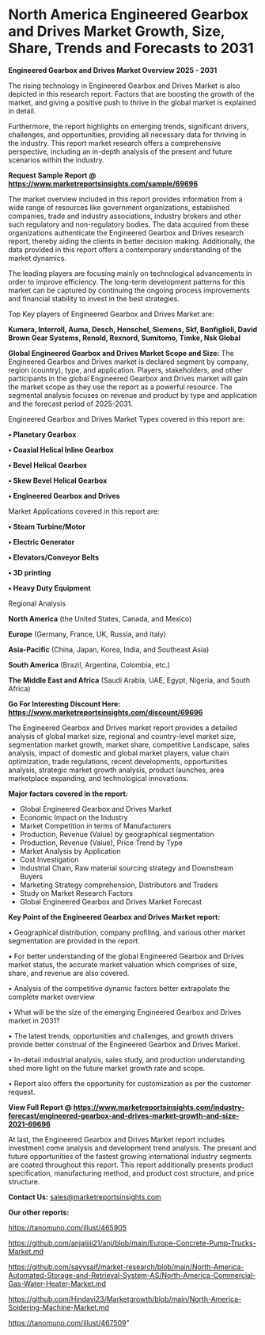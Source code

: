 # North America Engineered Gearbox and Drives Market Growth, Size, Share, Trends and Forecasts to 2031

<Strong> Engineered Gearbox and Drives Market Overview 2025 - 2031</strong>

The rising technology in Engineered Gearbox and Drives Market is also depicted in this research report. Factors that are boosting the growth of the market, and giving a positive push to thrive in the global market is explained in detail.

Furthermore, the report highlights on emerging trends, significant drivers, challenges, and opportunities, providing all necessary data for thriving in the industry. This report market research offers a comprehensive perspective, including an in-depth analysis of the present and future scenarios within the industry.

<strong>Request Sample Report @ <a href=https://www.marketreportsinsights.com/sample/69696>https://www.marketreportsinsights.com/sample/69696</a></strong>

The market overview included in this report provides information from a wide range of resources like government organizations, established companies, trade and industry associations, industry brokers and other such regulatory and non-regulatory bodies. The data acquired from these organizations authenticate the Engineered Gearbox and Drives research report, thereby aiding the clients in better decision making. Additionally, the data provided in this report offers a contemporary understanding of the market dynamics.

The leading players are focusing mainly on technological advancements in order to improve efficiency. The long-term development patterns for this market can be captured by continuing the ongoing process improvements and financial stability to invest in the best strategies.

Top Key players of Engineered Gearbox and Drives Market are:

<strong>Kumera, Interroll, Auma, Desch, Henschel, Siemens, Skf, Bonfiglioli, David Brown Gear Systems, Renold, Rexnord, Sumitomo, Timke, Nsk Global</strong>

<strong><b>Global Engineered Gearbox and Drives Market Scope and Size:</b></strong>
The Engineered Gearbox and Drives market is declared segment by company, region (country), type, and application. Players, stakeholders, and other participants in the global Engineered Gearbox and Drives market will gain the market scope as they use the report as a powerful resource. The segmental analysis focuses on revenue and product by type and application and the forecast period of 2025-2031.

Engineered Gearbox and Drives Market Types covered in this report are:

<strong>• Planetary Gearbox

• Coaxial Helical Inline Gearbox

• Bevel Helical Gearbox

• Skew Bevel Helical Gearbox

• Engineered Gearbox and Drives</strong>

Market Applications covered in this report are:

<strong>• Steam Turbine/Motor

• Electric Generator

• Elevators/Conveyor Belts

• 3D printing

• Heavy Duty Equipment</strong> 

Regional Analysis

<strong>North America</strong> (the United States, Canada, and Mexico)

<strong>Europe</strong> (Germany, France, UK, Russia, and Italy)

<strong>Asia-Pacific</strong> (China, Japan, Korea, India, and Southeast Asia)

<strong>South America</strong> (Brazil, Argentina, Colombia, etc.)

<strong>The Middle East and Africa</strong> (Saudi Arabia, UAE, Egypt, Nigeria, and South Africa)

<strong>Go For Interesting Discount Here: <a href=https://www.marketreportsinsights.com/discount/69696>https://www.marketreportsinsights.com/discount/69696</a></strong>

The Engineered Gearbox and Drives market report provides a detailed analysis of global market size, regional and country-level market size, segmentation market growth, market share, competitive Landscape, sales analysis, impact of domestic and global market players, value chain optimization, trade regulations, recent developments, opportunities analysis, strategic market growth analysis, product launches, area marketplace expanding, and technological innovations.

<strong><b>Major factors covered in the report:</b></strong>
<ul>
  <li>Global Engineered Gearbox and Drives Market </li>
  <li>Economic Impact on the Industry</li>
  <li>Market Competition in terms of Manufacturers</li>
  <li>Production, Revenue (Value) by geographical segmentation</li>
  <li>Production, Revenue (Value), Price Trend by Type</li>
  <li>Market Analysis by Application</li>
  <li>Cost Investigation</li>
  <li>Industrial Chain, Raw material sourcing strategy and Downstream Buyers</li>
  <li>Marketing Strategy comprehension, Distributors and Traders</li>
  <li>Study on Market Research Factors</li>
  <li>Global Engineered Gearbox and Drives Market Forecast</li>
</ul>

<strong><b>Key Point of the Engineered Gearbox and Drives Market report:</b></strong>

• Geographical distribution, company profiling, and various other market segmentation are provided in the report.

• For better understanding of the global Engineered Gearbox and Drives market status, the accurate market valuation which comprises of size, share, and revenue are also covered.

• Analysis of the competitive dynamic factors better extrapolate the complete market overview

• What will be the size of the emerging Engineered Gearbox and Drives market in 2031?

• The latest trends, opportunities and challenges, and growth drivers provide better construal of the Engineered Gearbox and Drives Market.

• In-detail industrial analysis, sales study, and production understanding shed more light on the future market growth rate and scope.

• Report also offers the opportunity for customization as per the customer request.

<strong><b>View Full Report @ <a href=https://www.marketreportsinsights.com/industry-forecast/engineered-gearbox-and-drives-market-growth-and-size-2021-69696>https://www.marketreportsinsights.com/industry-forecast/engineered-gearbox-and-drives-market-growth-and-size-2021-69696</a></b></strong>


At last, the Engineered Gearbox and Drives Market report includes investment come analysis and development trend analysis. The present and future opportunities of the fastest growing international industry segments are coated throughout this report. This report additionally presents product specification, manufacturing method, and product cost structure, and price structure.

<strong>Contact Us:</strong>
sales@marketreportsinsights.com

<strong>Our other reports:</strong>

<a href=https://tanomuno.com/illust/465905>https://tanomuno.com/illust/465905</a>

<a href=https://github.com/anjaliiii21/anj/blob/main/Europe-Concrete-Pump-Trucks-Market.md>https://github.com/anjaliiii21/anj/blob/main/Europe-Concrete-Pump-Trucks-Market.md</a>

<a href=https://github.com/sayysaif/market-research/blob/main/North-America-Automated-Storage-and-Retrieval-System-AS/North-America-Commercial-Gas-Water-Heater-Market.md>https://github.com/sayysaif/market-research/blob/main/North-America-Automated-Storage-and-Retrieval-System-AS/North-America-Commercial-Gas-Water-Heater-Market.md</a>

<a href=https://github.com/Hindavi23/Marketgrowth/blob/main/North-America-Soldering-Machine-Market.md>https://github.com/Hindavi23/Marketgrowth/blob/main/North-America-Soldering-Machine-Market.md</a>

<a href=https://tanomuno.com/illust/467509>https://tanomuno.com/illust/467509</a>"
